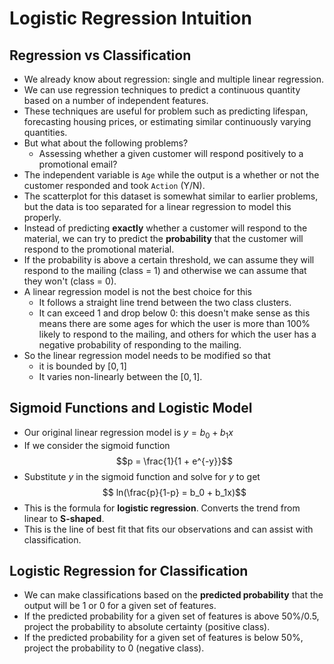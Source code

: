 # Logistic Regression Intuition

## Regression vs Classification
- We already know about regression: single and multiple linear regression.
- We can use regression techniques to predict a continuous quantity based on a number of independent features.
- These techniques are useful for problem such as predicting lifespan, forecasting housing prices, or estimating similar continuously varying quantities.
- But what about the following problems?
	- Assessing whether a given customer will respond positively to a promotional email?
- The independent variable is `Age` while the output is a whether or not the customer responded and took `Action` (Y/N).
- The scatterplot for this dataset is somewhat similar to earlier problems, but the data is too separated for a linear regression to model this properly.
- Instead of predicting **exactly** whether a customer will respond to the material, we can try to predict the **probability** that the customer will respond to the promotional material. 
- If the probability is above a certain threshold, we can assume they will respond to the mailing (class = 1) and otherwise we can assume that they won't (class = 0).
- A linear regression model is not the best choice for this
	- It follows a straight line trend between the two class clusters.
	- It can exceed 1 and drop below 0: this doesn't make sense as this means there are some ages for which the user is more than 100% likely to respond to the mailing, and others for which the user has a negative probability of responding to the mailing.
- So the linear regression model needs to be modified so that 
	- it is bounded by $[0, 1]$
	- It varies non-linearly between the $[0, 1]$.

## Sigmoid Functions and Logistic Model
- Our original linear regression model is $y = b_0 + b_1x$
- If we consider the sigmoid function $$p = \frac{1}{1 + e^{-y}}$$
- Substitute $y$ in the sigmoid function and solve for $y$ to get $$ ln(\frac{p}{1-p} = b_0 + b_1x)$$
- This is the formula for **logistic regression**. Converts the trend from linear to **S-shaped**.
- This is the line of best fit that fits our observations and can assist with classification. 

## Logistic Regression for Classification
- We can make classifications based on the **predicted probability** that the output will be 1 or 0 for a given set of features.
- If the predicted probability for a given set of features is above 50%/0.5, project the probability
to absolute certainty (positive class).
- If the predicted probability for a given set of features is below 50%, project the probability to
0 (negative class).